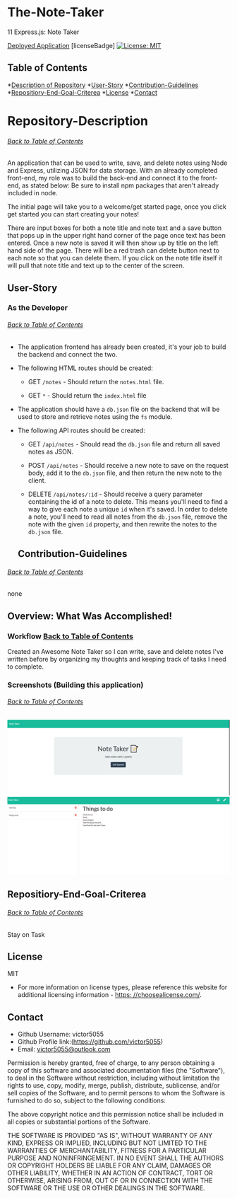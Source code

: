 # The-Note-Taker
11 Express.js: Note Taker

[Deployed Application](https://fierce-waters-35040.herokuapp.com/)
[licenseBadge] [![License: MIT](https://img.shields.io/badge/License-MIT-yellow.svg)](https://opensource.org/licenses/MIT)


## Table of Contents
*[Description of Repository](#Repository-Description)
*[User-Story](#User-Story)
*[Contribution-Guidelines](#Contribution-Guidelines)
*[Repositiory-End-Goal-Criterea](#Repositiory-End-Goal-Criterea)
*[License](#License)
*[Contact](#Contact)

# Repository-Description
###### [Back to Table of Contents](#Table-of-Contents)
An application that can be used to write, save, and delete notes using Node and Express, utilizing JSON for data storage. With an already completed front-end, my role was to build the back-end and connect it to the front-end, as stated below:
Be sure to install npm packages that aren't already included in node.

The initial page will take you to a welcome/get started page, once you click get started you can start creating your notes!

There are input boxes for both a note title and note text and a save button that pops up in the upper right hand corner of the page once text has been entered. Once a new note is saved it will then show up by title on the left hand side of the page. There will be a red trash can delete button next to each note so that you can delete them. If you click on the note title itself it will pull that note title and text up to the center of the screen.

## User-Story
### As the Developer
###### [Back to Table of Contents](#Table-of-Contents)
* The application frontend has already been created, it's your job to build the backend and connect the two.

* The following HTML routes should be created:

  * GET `/notes` - Should return the `notes.html` file.

  * GET `*` - Should return the `index.html` file

* The application should have a `db.json` file on the backend that will be used to store and retrieve notes using the `fs` module.

* The following API routes should be created:

  * GET `/api/notes` - Should read the `db.json` file and return all saved notes as JSON.

  * POST `/api/notes` - Should receive a new note to save on the request body, add it to the `db.json` file, and then return the new note to the client.

  * DELETE `/api/notes/:id` - Should receive a query parameter containing the id of a note to delete. This means you'll need to find a way to give each note a unique `id` when it's saved. In order to delete a note, you'll need to read all notes from the `db.json` file, remove the note with the given `id` property, and then rewrite the notes to the `db.json` file.

  ## Contribution-Guidelines
###### [Back to Table of Contents](#Table-of-Contents)
none

## Overview: What Was Accomplished!
### Workflow [Back to Table of Contents](#Table-of-Contents)
Created an Awesome Note Taker so I can write, save and delete notes I've written before by organizing my thoughts and keeping track of tasks I need to complete.

### Screenshots (Building this application)
###### [Back to Table of Contents](#Table-of-Contents)
![](./public/images/Note%20taker.PNG)
![](./public/images/note%20taker%202.PNG)

## Repositiory-End-Goal-Criterea
###### [Back to Table of Contents](#Table-of-Contents)
Stay on Task

## License
MIT
* For more information on license types, please reference this website
for additional licensing information - [https: //choosealicense.com/](https://choosealicense.com/).


## Contact
* Github Username: victor5055
* Github Profile link:(https://github.com/victor5055)
* Email: victor5055@outlook.com

Permission is hereby granted, free of charge, to any person obtaining a copy of this software and associated documentation files (the "Software"), to deal in the Software without restriction, including without limitation the rights to use, copy, modify, merge, publish, distribute, sublicense, and/or sell copies of the Software, and to permit persons to whom the Software is furnished to do so, subject to the following conditions:

The above copyright notice and this permission notice shall be included in all copies or substantial portions of the Software.

THE SOFTWARE IS PROVIDED "AS IS", WITHOUT WARRANTY OF ANY KIND, EXPRESS OR IMPLIED, INCLUDING BUT NOT LIMITED TO THE WARRANTIES OF MERCHANTABILITY, FITNESS FOR A PARTICULAR PURPOSE AND NONINFRINGEMENT. IN NO EVENT SHALL THE AUTHORS OR COPYRIGHT HOLDERS BE LIABLE FOR ANY CLAIM, DAMAGES OR OTHER LIABILITY, WHETHER IN AN ACTION OF CONTRACT, TORT OR OTHERWISE, ARISING FROM, OUT OF OR IN CONNECTION WITH THE SOFTWARE OR THE USE OR OTHER DEALINGS IN THE SOFTWARE.
